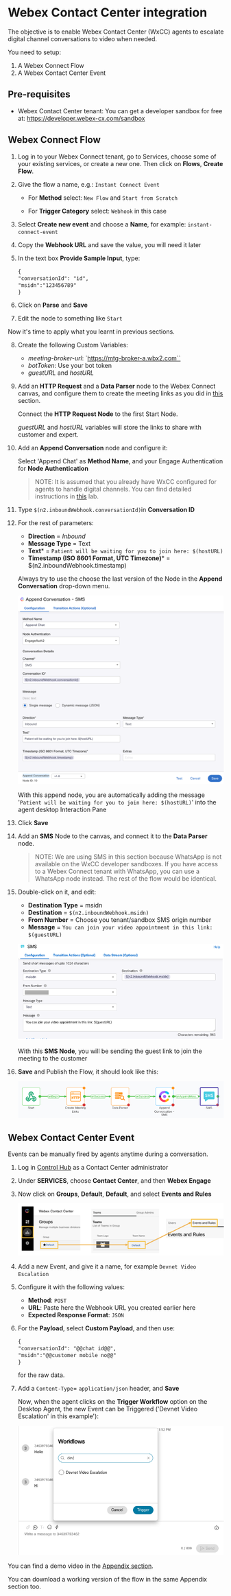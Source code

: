 # Webex Contact Center integration

The objective is to enable Webex Contact Center (WxCC) agents to escalate digital channel conversations to video when needed. 

You need to setup: 

 1. A Webex Connect Flow
 2. A Webex Contact Center Event


## Pre-requisites

- Webex Contact Center tenant: You can get a developer sandbox for free at: https://developer.webex-cx.com/sandbox

## Webex Connect Flow

1. Log in to your Webex Connect tenant, go to Services, choose some of your existing services, or create a new one. Then click on **Flows**, **Create Flow**.

2. Give the flow a name, e.g.: `Instant Connect Event`

   - For **Method** select: `New Flow` and `Start from Scratch`

   - For **Trigger Category** select: `Webhook` in this case

3. Select **Create new event** and choose a **Name**, for example: `instant-connect-event`

4. Copy the **Webhook URL** and save the value, you will need it later

5. In the text box **Provide Sample Input**, type:

    ```
    {
    "conversationId": "id",
    "msidn":"123456789"
    }
    ```

6. Click on **Parse** and **Save**

7. Edit the node to something like `Start`

Now it's time to apply what you learnt in previous sections.

8. Create the following Custom Variables: 
    
    - _meeting-broker-url_: `https://mtg-broker-a.wbx2.com``
    - _botToken_: Use your bot token
    - _guestURL_ and _hostURL_

9. Add an **HTTP Request** and a **Data Parser** node to the Webex Connect canvas, and configure them to create the meeting links as you did in [this](https://developer.cisco.com/learning/labs/webex-connect-instant-connect/webex-connect-flow-share-ic-meeting-links/) section.
    
    Connect the **HTTP Request Node** to the first Start Node. 
    
    _guestURL_ and _hostURL_ variables will store the links to share with customer and expert.

10. Add an **Append Conversation** node and configure it:

    Select 'Append Chat' as **Method Name**, and your Engage Authentication for **Node Authentication**

    > NOTE: It is assumed that you already have WxCC configured for agents to handle digital channels. You can find detailed instructions in [this](https://webexcc.github.io/pages/Digital/) lab.

11. Type `$(n2.inboundWebhook.conversationId)`in **Conversation ID**

12. For the rest of parameters: 

    - **Direction** = _Inbound_
    - **Message Type** = Text
    - **Text*** = `Patient will be waiting for you to join here: $(hostURL)`
    - **Timestamp (ISO 8601 Format, UTC Timezone)*** = $(n2.inboundWebhook.timestamp)

    Always try to use the choose the last version of the Node in the **Append Conversation** drop-down menu.

    ![append-node](images/append-node.png)

    With this append node, you are automatically adding the message '`Patient will be waiting for you to join here: $(hostURL)`' into the agent desktop Interaction Pane

13. Click **Save**

14. Add an **SMS** Node to the canvas, and connect it to the **Data Parser** node.

    > NOTE: We are using SMS in this section because WhatsApp is not available on the WxCC developer sandboxes. If you have access to a Webex Connect tenant with WhatsApp, you can use a WhatsApp node instead. The rest of the flow would be identical.

15. Double-click on it, and edit:

    - **Destination Type** = msidn
    - **Destination** = `$(n2.inboundWebhook.msidn)`
    - **From Number** = Choose you tenant/sandbox SMS origin number
    - **Message** = `You can join your video appointment in this link: $(guestURL)`

    ![sms-node](images/sms-node.png)

    With this **SMS Node**, you will be sending the guest link to join the meeting to the customer

16. **Save** and Publish the Flow, it should look like this:

    ![event-flow](images/event-flow.png)

## Webex Contact Center Event

Events can be manually fired by agents anytime during a conversation.

1. Log in [Control Hub](https://admin.webex.com) as a Contact Center administrator

2. Under **SERVICES**, choose **Contact Center**, and then **Webex Engage**

3. Now click on **Groups**, **Default**, **Default**, and select **Events and Rules**

    ![events](images/events.png)

4. Add a new Event, and give it a name, for example `Devnet Video Escalation`

5.  Configure it with the following values:

    - **Method**: `POST`
    - **URL**: Paste here the Webhook URL you created earlier here
    - **Expected Response Format**: `JSON`

6. For the **Payload**, select **Custom Payload**, and then use:

    ```
    {
    "conversationId": "@@chat id@@",
    "msidn":"@@customer mobile no@@"
    }
    ````
    for the raw data.

7. Add a `Content-Type`= `application/json` header, and **Save**

    Now, when the agent clicks on the **Trigger Workflow** option on the Desktop Agent, the new Event can be Triggered ('Devnet Video Escalation' in this example'):

    ![agent-trigger](images/agent-trigger.png)

You can find a demo video in the [Appendix section](https://developer.cisco.com/learning/labs/webex-connect-instant-connect/apendix/
).

You can download a working version of the flow in the same Appendix section too.


